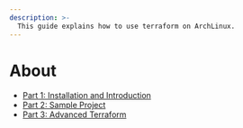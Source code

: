 ```yaml
---
description: >-
  This guide explains how to use terraform on ArchLinux.
---
```


# About
* [Part 1: Installation and Introduction](part1_installation.md)
* [Part 2: Sample Project](part2_sample_project.md)
* [Part 3: Advanced Terraform](part3_advanced.md)